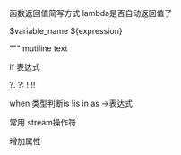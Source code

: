 函数返回值简写方式
lambda是否自动返回值了

$variable_name
${expression}

""" mutiline text

if 表达式

?. ?:
! !!



when 类型判断is !is in as  ->表达式



常用 stream操作符

增加属性
